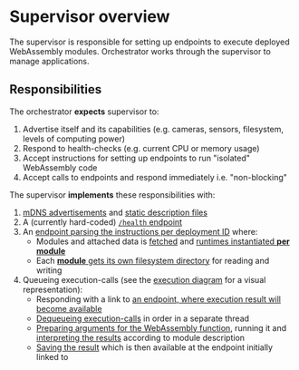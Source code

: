 # Supervisor overview
The supervisor is responsible for setting up endpoints to execute deployed WebAssembly modules. Orchestrator works through the supervisor to manage applications.

## Responsibilities
The orchestrator __expects__ supervisor to:
1) Advertise itself and its capabilities (e.g. cameras, sensors, filesystem, levels of computing power)
2) Respond to health-checks (e.g. current CPU or memory usage)
3) Accept instructions for setting up endpoints to run "isolated" WebAssembly code
4) Accept calls to endpoints and respond immediately i.e. "non-blocking"

The supervisor __implements__ these responsibilities with:
1) [mDNS advertisements](https://github.com/LiquidAI-project/wasmiot-supervisor/blob/main/host_app/flask_app/app.py#L267) and [static description files](https://github.com/LiquidAI-project/wasmiot-orchestrator/blob/main/example/device1/configs/wasmiot-device-description.json)
2) A (currently hard-coded) [`/health` endpoint](https://github.com/LiquidAI-project/wasmiot-supervisor/blob/main/host_app/flask_app/app.py#L371)
3) An [endpoint parsing the instructions per deployment ID](https://github.com/LiquidAI-project/wasmiot-supervisor/blob/main/host_app/flask_app/app.py#L707) where:
    - Modules and attached data is [fetched](https://github.com/LiquidAI-project/wasmiot-supervisor/blob/main/host_app/flask_app/app.py#L779) and [runtimes instantiated __per module__](https://github.com/LiquidAI-project/wasmiot-supervisor/blob/main/host_app/flask_app/app.py#L736)
    - Each [__module__ gets its own filesystem directory](https://github.com/LiquidAI-project/wasmiot-supervisor/blob/main/host_app/wasm_utils/wasmtime.py#L38) for reading and writing
4) Queueing execution-calls (see the [execution diagram](/docs/orchestrator/deployment.md#executing) for a visual representation):
    - Responding with a link to [an endpoint, where execution result will become available](https://github.com/LiquidAI-project/wasmiot-supervisor/blob/main/host_app/flask_app/app.py#L390) 
    - [Dequeueing execution-calls](https://github.com/LiquidAI-project/wasmiot-supervisor/blob/main/host_app/flask_app/app.py#L206) in order in a separate thread
    - [Preparing arguments for the WebAssembly function](https://github.com/LiquidAI-project/wasmiot-supervisor/blob/main/host_app/utils/deployment.py#L246), running it and [interpreting the results](https://github.com/LiquidAI-project/wasmiot-supervisor/blob/main/host_app/utils/deployment.py#L316) according to module description
    - [Saving the result](https://github.com/LiquidAI-project/wasmiot-supervisor/blob/main/host_app/flask_app/app.py#L190) which is then available at the endpoint initially linked to
